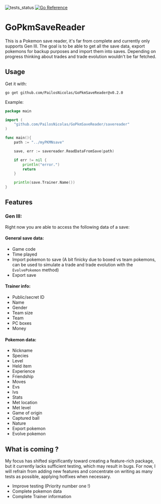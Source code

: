 ![tests_status](https://github.com/PailosNicolas/GoPkmSaveReader/actions/workflows/tests.yml/badge.svg)
[![Go Reference](https://pkg.go.dev/badge/github.com/PailosNicolas/GoPkmSaveReader.svg)](https://pkg.go.dev/github.com/PailosNicolas/GoPkmSaveReader)
# GoPkmSaveReader
This is a Pokemon save reader, it's far from complete and currently only supports Gen III. The goal is to be able to get
all the save data, export pokemons for backup purposes and import them into saves. Depending on progress thinking
about trades and trade evolution wouldn't be far fetched.

## Usage
Get it with:
```bash
go get github.com/PailosNicolas/GoPkmSaveReader@v0.2.0
```

Example:
```go
package main

import (
	"github.com/PailosNicolas/GoPkmSaveReader/savereader"
)

func main(){
	path := "../myPKMNsave"

	save, err := savereader.ReadDataFromSave(path)

	if err != nil {
		println("error.")
		return 
	}

	println(save.Trainer.Name())
}
```

## Features
### Gen III:
Right now you are able to access the following data of a save:
#### General save data:
- Game code
- Time played
- Import pokemon to save (A bit finicky due to boxed vs team pokemons, can be used to simulate a trade and trade evolution with the `EvolvePokemon` method)
- Export save
#### Trainer info:
- Public/secret ID
- Name
- Gender
- Team size
- Team
- PC boxes
- Money
#### Pokemon data:
- Nickname
- Species
- Level
- Held item
- Experience
- Friendship
- Moves
- Evs
- Ivs
- Stats
- Met location
- Met level
- Game of origin
- Captured ball
- Nature
- Export pokemon
- Evolve pokemon

## What is coming ?
My focus has shifted significantly toward creating a feature-rich package, but it currently lacks sufficient testing, which may result in bugs. For now, I will refrain from adding new features and concentrate on writing as many tests as possible, applying hotfixes when necessary.

- Improve testing (Priority number one !)
- Complete pokemon data
- Complete Trainer information
